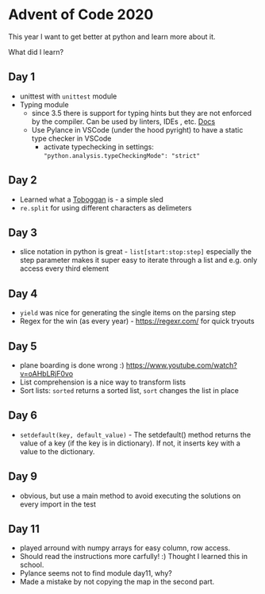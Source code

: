 # Advent of Code 2020

This year I want to get better at python and learn more about it.

What did I learn?

## Day 1

* unittest with `unittest` module
* Typing module
    * since 3.5 there is support for typing hints but they are not enforced by the compiler. Can be used by linters, IDEs , etc. [Docs](https://docs.python.org/3/library/typing.html#module-typing)
    * Use Pylance in VSCode (under the hood pyright) to have a static type checker in VSCode
        * activate typechecking in settings: `"python.analysis.typeCheckingMode": "strict"`

## Day 2

* Learned what a [Toboggan](https://en.wikipedia.org/wiki/Toboggan) is - a simple sled
* `re.split` for using different characters as delimeters

## Day 3

* slice notation in python is great - `list[start:stop:step]` especially the step parameter makes it super easy to iterate through a list and e.g. only access every third element

## Day 4

* `yield` was nice for generating the single items on the parsing step
* Regex for the win (as every year) - https://regexr.com/ for quick tryouts

## Day 5

* plane boarding is done wrong :) https://www.youtube.com/watch?v=oAHbLRjF0vo
* List comprehension is a nice way to transform lists
* Sort lists: `sorted` returns a sorted list, `sort` changes the list in place

## Day 6

* `setdefault(key, default_value)` - The setdefault() method returns the value of a key (if the key is in dictionary). If not, it inserts key with a value to the dictionary.

## Day 9

* obvious, but use a main method to avoid executing the solutions on every import in the test

## Day 11

* played arround with numpy arrays for easy column, row access.
* Should read the instructions more carfully! :) Thought I learned this in school.
* Pylance seems not to find module day11, why?
* Made a mistake by not copying the map in the second part.